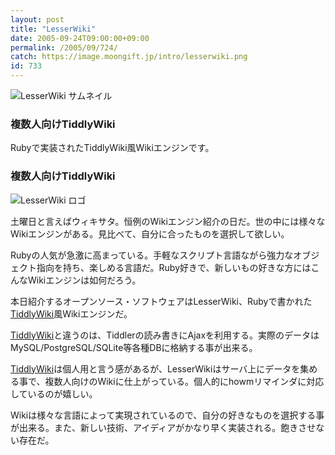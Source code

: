 ```yaml
---
layout: post
title: "LesserWiki"
date: 2005-09-24T09:00:00+09:00
permalink: /2005/09/724/
catch: https://image.moongift.jp/intro/lesserwiki.png
id: 733
---
```

 ![LesserWiki サムネイル](https://image.moongift.jp/intro/lesserwiki.s.png "LesserWiki サムネイル")
  

### 複数人向けTiddlyWiki
  
Rubyで実装されたTiddlyWiki風Wikiエンジンです。  
<!--more-->  

### 複数人向けTiddlyWiki
  

![LesserWiki ロゴ](https://image.moongift.jp/intro/lesserwiki.png "LesserWiki ロゴ")

  

土曜日と言えばウィキサタ。恒例のWikiエンジン紹介の日だ。世の中には様々なWikiエンジンがある。見比べて、自分に合ったものを選択して欲しい。

  

Rubyの人気が急激に高まっている。手軽なスクリプト言語ながら強力なオブジェクト指向を持ち、楽しめる言語だ。Ruby好きで、新しいもの好きな方にはこんなWikiエンジンは如何だろう。

  

本日紹介するオープンソース・ソフトウェアはLesserWiki、Rubyで書かれた[TiddlyWiki](http://www.openalexandria.com/item_354.html)風Wikiエンジンだ。

  

[TiddlyWiki](http://www.openalexandria.com/item_354.html)と違うのは、Tiddlerの読み書きにAjaxを利用する。実際のデータはMySQL/PostgreSQL/SQLite等各種DBに格納する事が出来る。

  

[TiddlyWiki](http://www.openalexandria.com/item_354.html)は個人用と言う感があるが、LesserWikiはサーバ上にデータを集める事で、複数人向けのWikiに仕上がっている。個人的にhowmリマインダに対応しているのが嬉しい。

  

Wikiは様々な言語によって実現されているので、自分の好きなものを選択する事が出来る。また、新しい技術、アイディアがかなり早く実装される。飽きさせない存在だ。

